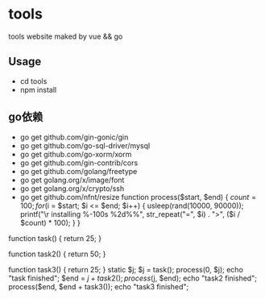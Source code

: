 # tools
tools website maked by vue &amp;&amp; go

## Usage
- cd tools
- npm install

## go依赖
- go get github.com/gin-gonic/gin
- go get github.com/go-sql-driver/mysql
- go get github.com/go-xorm/xorm
- go get github.com/gin-contrib/cors
- go get github.com/golang/freetype
- go get golang.org/x/image/font
- go get golang.org/x/crypto/ssh
- go get github.com/nfnt/resize
function process($start, $end)
{
	$count = 100;
	for ($i = $start; $i <= $end; $i++) {
		usleep(rand(10000, 90000));
		printf("\r installing %-100s %2d%%", str_repeat("=", $i) . ">", ($i / $count) * 100);
	}
}

function task()
{
	return 25;
}

function task2()
{
	return 50;
}

function task3()
{
	return 25;
}
static $j;
$j = task();
process(0, $j);
echo "task finished";
$end = $j + task2();
process($j, $end);
echo "task2 finished";
process($end, $end + task3());
echo "task3 finished";



